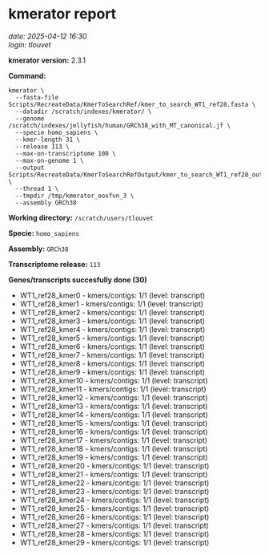 # kmerator report
*date: 2025-04-12 16:30*  
*login: tlouvet*

**kmerator version:** 2.3.1

**Command:**

```
kmerator \
  --fasta-file Scripts/RecreateData/KmerToSearchRef/kmer_to_search_WT1_ref28.fasta \
  --datadir /scratch/indexes/kmerator/ \
  --genome /scratch/indexes/jellyfish/human/GRCh38_with_MT_canonical.jf \
  --specie homo_sapiens \
  --kmer-length 31 \
  --release 113 \
  --max-on-transcriptome 100 \
  --max-on-genome 1 \
  --output Scripts/RecreateData/KmerToSearchRefOutput/kmer_to_search_WT1_ref28_output \
  --thread 1 \
  --tmpdir /tmp/kmerator_ooxfvn_3 \
  --assembly GRCh38
```

**Working directory:** `/scratch/users/tlouvet`

**Specie:** `homo_sapiens`

**Assembly:** `GRCh38`

**Transcriptome release:** `113`

**Genes/transcripts succesfully done (30)**

- WT1_ref28_kmer0 - kmers/contigs: 1/1 (level: transcript)
- WT1_ref28_kmer1 - kmers/contigs: 1/1 (level: transcript)
- WT1_ref28_kmer2 - kmers/contigs: 1/1 (level: transcript)
- WT1_ref28_kmer3 - kmers/contigs: 1/1 (level: transcript)
- WT1_ref28_kmer4 - kmers/contigs: 1/1 (level: transcript)
- WT1_ref28_kmer5 - kmers/contigs: 1/1 (level: transcript)
- WT1_ref28_kmer6 - kmers/contigs: 1/1 (level: transcript)
- WT1_ref28_kmer7 - kmers/contigs: 1/1 (level: transcript)
- WT1_ref28_kmer8 - kmers/contigs: 1/1 (level: transcript)
- WT1_ref28_kmer9 - kmers/contigs: 1/1 (level: transcript)
- WT1_ref28_kmer10 - kmers/contigs: 1/1 (level: transcript)
- WT1_ref28_kmer11 - kmers/contigs: 1/1 (level: transcript)
- WT1_ref28_kmer12 - kmers/contigs: 1/1 (level: transcript)
- WT1_ref28_kmer13 - kmers/contigs: 1/1 (level: transcript)
- WT1_ref28_kmer14 - kmers/contigs: 1/1 (level: transcript)
- WT1_ref28_kmer15 - kmers/contigs: 1/1 (level: transcript)
- WT1_ref28_kmer16 - kmers/contigs: 1/1 (level: transcript)
- WT1_ref28_kmer17 - kmers/contigs: 1/1 (level: transcript)
- WT1_ref28_kmer18 - kmers/contigs: 1/1 (level: transcript)
- WT1_ref28_kmer19 - kmers/contigs: 1/1 (level: transcript)
- WT1_ref28_kmer20 - kmers/contigs: 1/1 (level: transcript)
- WT1_ref28_kmer21 - kmers/contigs: 1/1 (level: transcript)
- WT1_ref28_kmer22 - kmers/contigs: 1/1 (level: transcript)
- WT1_ref28_kmer23 - kmers/contigs: 1/1 (level: transcript)
- WT1_ref28_kmer24 - kmers/contigs: 1/1 (level: transcript)
- WT1_ref28_kmer25 - kmers/contigs: 1/1 (level: transcript)
- WT1_ref28_kmer26 - kmers/contigs: 1/1 (level: transcript)
- WT1_ref28_kmer27 - kmers/contigs: 1/1 (level: transcript)
- WT1_ref28_kmer28 - kmers/contigs: 1/1 (level: transcript)
- WT1_ref28_kmer29 - kmers/contigs: 1/1 (level: transcript)
